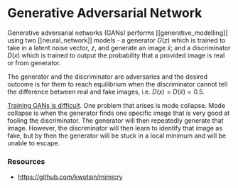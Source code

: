 # Generative Adversarial Network

Generative adversarial networks (GANs) performs [[generative_modelling]] using two [[neural_network]] models - a generator $G(z)$ which is trained to take in a latent noise vector, $z$, and generate an image $\tilde{x}$; and a discriminator $D(x)$ which is trained to output the probability that a provided image is real or from generator.

The generator and the discriminator are adversaries and the desired outcome is for them to reach equilibrium when the discriminator cannot tell the difference between real and fake images, i.e. $D(x) = D(\tilde{x}) = 0.5$.

[Training GANs is difficult](https://developers.google.com/machine-learning/gan/problems). One problem that arises is mode collapse. Mode collapse is when the generator finds one specific image that is very good at fooling the discriminator. The generator will then repeatedly generate that image. However, the discriminator will then learn to identify that image as fake, but by then the generator will be stuck in a local minimum and will be unable to escape.

### Resources

- https://github.com/kwotsin/mimicry